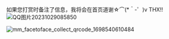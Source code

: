如果您打赏时备注了信息，我将会在首页道谢☆⌒(*＾-゜)v THX!!
![QQ图片20231029085850](https://github.com/xiaojieonly/Ehviewer_CN_SXJ/assets/49278135/22e190dd-c196-4669-a4e9-6566a3ddfac6)

![mm_facetoface_collect_qrcode_1698540610484](https://github.com/xiaojieonly/Ehviewer_CN_SXJ/assets/49278135/7470adcc-0f43-4119-9a71-05511ad7b35b)
